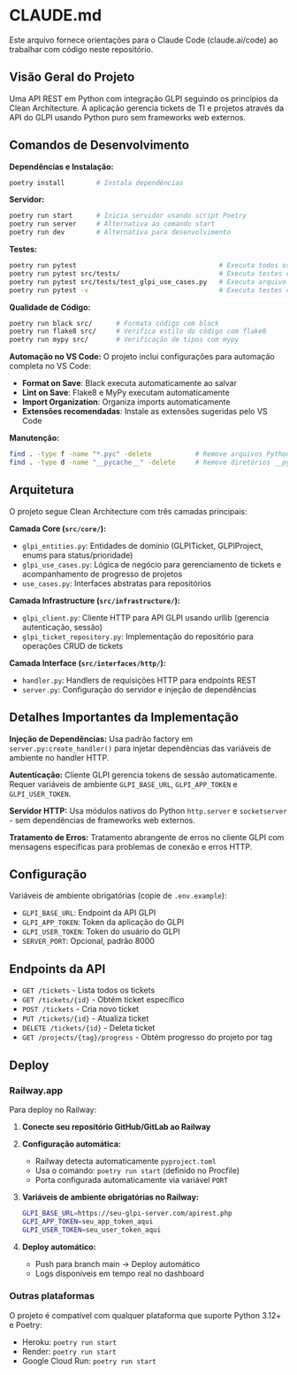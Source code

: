 # CLAUDE.md

Este arquivo fornece orientações para o Claude Code (claude.ai/code) ao trabalhar com código neste repositório.

## Visão Geral do Projeto

Uma API REST em Python com integração GLPI seguindo os princípios da Clean Architecture. A aplicação gerencia tickets de TI e projetos através da API do GLPI usando Python puro sem frameworks web externos.

## Comandos de Desenvolvimento

**Dependências e Instalação:**
```bash
poetry install        # Instala dependências
```

**Servidor:**
```bash
poetry run start      # Inicia servidor usando script Poetry
poetry run server     # Alternativa ao comando start
poetry run dev        # Alternativa para desenvolvimento
```

**Testes:**
```bash
poetry run pytest                                    # Executa todos os testes
poetry run pytest src/tests/                         # Executa testes específicos
poetry run pytest src/tests/test_glpi_use_cases.py   # Executa arquivo de teste específico
poetry run pytest -v                                 # Executa testes com output verboso
```

**Qualidade de Código:**
```bash
poetry run black src/      # Formata código com black
poetry run flake8 src/     # Verifica estilo do código com flake8
poetry run mypy src/       # Verificação de tipos com mypy
```

**Automação no VS Code:**
O projeto inclui configurações para automação completa no VS Code:
- **Format on Save**: Black executa automaticamente ao salvar
- **Lint on Save**: Flake8 e MyPy executam automaticamente
- **Import Organization**: Organiza imports automaticamente
- **Extensões recomendadas**: Instale as extensões sugeridas pelo VS Code

**Manutenção:**
```bash
find . -type f -name "*.pyc" -delete           # Remove arquivos Python compilados
find . -type d -name "__pycache__" -delete     # Remove diretórios __pycache__
```

## Arquitetura

O projeto segue Clean Architecture com três camadas principais:

**Camada Core (`src/core/`):**
- `glpi_entities.py`: Entidades de domínio (GLPITicket, GLPIProject, enums para status/prioridade)
- `glpi_use_cases.py`: Lógica de negócio para gerenciamento de tickets e acompanhamento de progresso de projetos
- `use_cases.py`: Interfaces abstratas para repositórios

**Camada Infrastructure (`src/infrastructure/`):**
- `glpi_client.py`: Cliente HTTP para API GLPI usando urllib (gerencia autenticação, sessão)
- `glpi_ticket_repository.py`: Implementação do repositório para operações CRUD de tickets

**Camada Interface (`src/interfaces/http/`):**
- `handler.py`: Handlers de requisições HTTP para endpoints REST
- `server.py`: Configuração do servidor e injeção de dependências

## Detalhes Importantes da Implementação

**Injeção de Dependências:** Usa padrão factory em `server.py:create_handler()` para injetar dependências das variáveis de ambiente no handler HTTP.

**Autenticação:** Cliente GLPI gerencia tokens de sessão automaticamente. Requer variáveis de ambiente `GLPI_BASE_URL`, `GLPI_APP_TOKEN` e `GLPI_USER_TOKEN`.

**Servidor HTTP:** Usa módulos nativos do Python `http.server` e `socketserver` - sem dependências de frameworks web externos.

**Tratamento de Erros:** Tratamento abrangente de erros no cliente GLPI com mensagens específicas para problemas de conexão e erros HTTP.

## Configuração

Variáveis de ambiente obrigatórias (copie de `.env.example`):
- `GLPI_BASE_URL`: Endpoint da API GLPI
- `GLPI_APP_TOKEN`: Token da aplicação do GLPI
- `GLPI_USER_TOKEN`: Token do usuário do GLPI  
- `SERVER_PORT`: Opcional, padrão 8000

## Endpoints da API

- `GET /tickets` - Lista todos os tickets
- `GET /tickets/{id}` - Obtém ticket específico
- `POST /tickets` - Cria novo ticket
- `PUT /tickets/{id}` - Atualiza ticket
- `DELETE /tickets/{id}` - Deleta ticket
- `GET /projects/{tag}/progress` - Obtém progresso do projeto por tag

## Deploy

### Railway.app

Para deploy no Railway:

1. **Conecte seu repositório GitHub/GitLab ao Railway**

2. **Configuração automática:**
   - Railway detecta automaticamente `pyproject.toml`
   - Usa o comando: `poetry run start` (definido no Procfile)
   - Porta configurada automaticamente via variável `PORT`

3. **Variáveis de ambiente obrigatórias no Railway:**
   ```bash
   GLPI_BASE_URL=https://seu-glpi-server.com/apirest.php
   GLPI_APP_TOKEN=seu_app_token_aqui
   GLPI_USER_TOKEN=seu_user_token_aqui
   ```

4. **Deploy automático:**
   - Push para branch main → Deploy automático
   - Logs disponíveis em tempo real no dashboard

### Outras plataformas

O projeto é compatível com qualquer plataforma que suporte Python 3.12+ e Poetry:
- Heroku: `poetry run start`
- Render: `poetry run start`
- Google Cloud Run: `poetry run start`